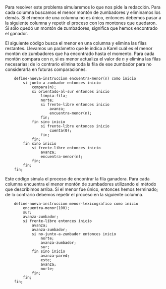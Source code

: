 Para resolver este problema simularemos lo que nos pide la redacción. Para cada columna buscamos el menor montón de zumbadores y eliminamos los demás. Si el menor de una columna no es único, entonces debemos pasar a la siguiente columna y repetir el proceso con los montones que quedaron. Si sólo quedó un montón de zumbadores, significa que hemos encontrado el ganador.

El siguiente código busca el menor en una columna y elimina las filas restantes. Llevamos un parámetro que le indica a Karel cuál es el menor montón de zumbadores que ha encontrado hasta el momento. Para cada montón compara con $n$, si es menor actualiza el valor de $n$ y elimina las filas necesarias; de lo contrario elimina toda la fila de ese zumbador para no considerarla en futuras comparaciones.

```
    define-nueva-instruccion encuentra-menor(n) como inicio
    	si junto-a-zumbador entonces inicio
        	compara(n);
            si orientado-al-sur entonces inicio        
            	limpia-fila;
                norte;
                si frente-libre entonces inicio
                	avanza;
                    encuentra-menor(n);
                fin;
            fin sino inicio
            	si frente-libre entonces inicio
                	cuenta(0);
                fin;
            fin;
        fin sino inicio
        	si frente-libre entonces inicio
            	avanza;
                encuentra-menor(n);
            fin;
        fin;
    fin;
```

Este código simula el proceso de encontrar la fila ganadora. Para cada columna encuentra el menor montón de zumbadores utilizando el método que describimos arriba. Si el menor fue único, entonces hemos terminado; de lo contrario debemos repetir el proceso en la siguiente columna.

```
    define-nueva-instruccion menor-lexicografico como inicio
    	encuentra-menor(100);
        sur;
        avanza-zumbador;
        si frente-libre entonces inicio
        	avanza;
            avanza-zumbador;
            si no-junto-a-zumbador entonces inicio
            	norte;
                avanza-zumbador;
                sur;
            fin sino inicio
            	avanza-pared;
                este;
                avanza;
                norte;
            fin;
        fin;
    fin;
```
